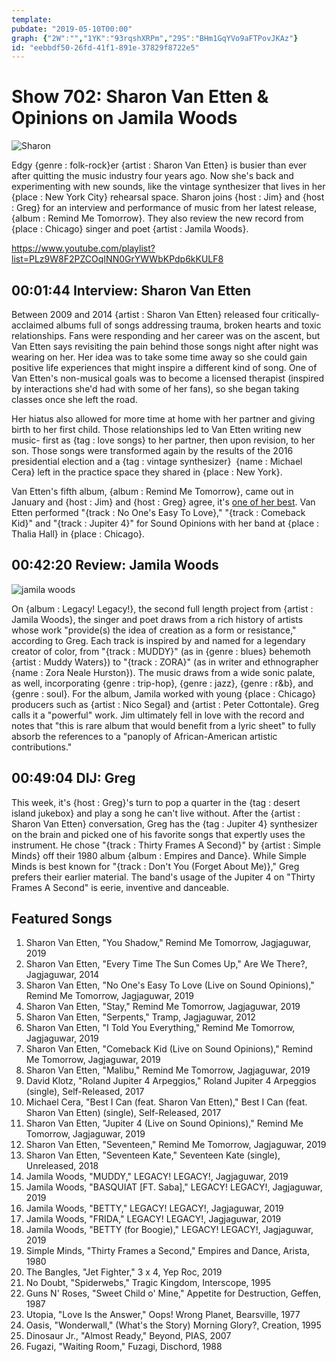 ```yaml
---
template: 
pubdate: "2019-05-10T00:00"
graph: {"2W":"","1YK":"93rqshXRPm","29S":"BHm1GqYVo9aFTPovJKAz"}
id: "eebbdf50-26fd-41f1-891e-37829f8722e5"
---
```






# Show 702: Sharon Van Etten & Opinions on Jamila Woods

![Sharon](https://static.soundopinions.org/images/2019/sharonvanetten1.jpg)

Edgy {genre : folk-rock}er {artist : Sharon Van Etten} is busier than ever after quitting the music industry four years ago. Now she's back and experimenting with new sounds, like the vintage synthesizer that lives in her {place : New York City} rehearsal space. Sharon joins {host : Jim} and {host : Greg} for an interview and performance of music from her latest release, {album : Remind Me Tomorrow}. They also review the new record from {place : Chicago} singer and poet {artist : Jamila Woods}.

https://www.youtube.com/playlist?list=PLz9W8F2PZCOqINN0GrYWWbKPdp6kKULF8



## 00:01:44 Interview: Sharon Van Etten

Between 2009 and 2014 {artist : Sharon Van Etten} released four critically-acclaimed albums full of songs addressing trauma, broken hearts and toxic relationships. Fans were responding and her career was on the ascent, but Van Etten says revisiting the pain behind those songs night after night was wearing on her. Her idea was to take some time away so she could gain positive life experiences that might inspire a different kind of song. One of Van Etten's non-musical goals was to become a licensed therapist (inspired by interactions she'd had with some of her fans), so she began taking classes once she left the road.

Her hiatus also allowed for more time at home with her partner and giving birth to her first child. Those relationships led to Van Etten writing new music- first as {tag : love songs} to her partner, then upon revision, to her son. Those songs were transformed again by the results of the 2016 presidential election and a {tag : vintage synthesizer}  {name : Michael Cera} left in the practice space they shared in {place : New York}.

Van Etten's fifth album, {album : Remind Me Tomorrow}, came out in January and {host : Jim} and {host : Greg} agree, it's [one of her best](https://soundopinions.org/show/688/#remindmetomorrow). Van Etten performed "{track : No One's Easy To Love}," "{track : Comeback Kid}" and "{track : Jupiter 4}" for Sound Opinions with her band at {place : Thalia Hall} in {place : Chicago}.



## 00:42:20 Review: Jamila Woods

![jamila woods](https://static.soundopinions.org/assets/702/1YK0.jpg)

On {album : Legacy! Legacy!}, the second full length project from {artist : Jamila Woods}, the singer and poet draws from a rich history of artists whose work "provide(s) the idea of creation as a form or resistance," according to Greg. Each track is inspired by and named for a legendary creator of color, from "{track : MUDDY}" (as in {genre : blues} behemoth {artist : Muddy Waters}) to "{track : ZORA}" (as in writer and ethnographer {name : Zora Neale Hurston}). The music draws from a wide sonic palate, as well, incorporating {genre : trip-hop}, {genre : jazz}, {genre : r&b}, and {genre : soul}. For the album, Jamila worked with young {place : Chicago} producers such as {artist : Nico Segal} and {artist : Peter Cottontale}. Greg calls it a "powerful" work. Jim ultimately fell in love with the record and notes that "this is rare album that would benefit from a lyric sheet" to fully absorb the references to a "panoply of African-American artistic contributions."



## 00:49:04 DIJ: Greg

This week, it's {host : Greg}'s turn to pop a quarter in the {tag : desert island jukebox} and play a song he can't live without. After the {artist : Sharon Van Etten} conversation, Greg has the {tag : Jupiter 4} synthesizer on the brain and picked one of his favorite songs that expertly uses the instrument. He chose "{track : Thirty Frames A Second}" by {artist : Simple Minds} off their 1980 album {album : Empires and Dance}. While Simple Minds is best known for "{track : Don't You (Forget About Me)}," Greg prefers their earlier material. The band's usage of the Jupiter 4 on "Thirty Frames A Second" is eerie, inventive and danceable.



## Featured Songs

1. Sharon Van Etten, "You Shadow," Remind Me Tomorrow, Jagjaguwar, 2019
2. Sharon Van Etten, "Every Time The Sun Comes Up," Are We There?, Jagjaguwar, 2014
3. Sharon Van Etten, "No One's Easy To Love (Live on Sound Opinions)," Remind Me Tomorrow, Jagjaguwar, 2019
4. Sharon Van Etten, "Stay," Remind Me Tomorrow, Jagjaguwar, 2019
5. Sharon Van Etten, "Serpents," Tramp, Jagjaguwar, 2012
6. Sharon Van Etten, "I Told You Everything," Remind Me Tomorrow, Jagjaguwar, 2019
7. Sharon Van Etten, "Comeback Kid (Live on Sound Opinions)," Remind Me Tomorrow, Jagjaguwar, 2019
8. Sharon Van Etten, "Malibu," Remind Me Tomorrow, Jagjaguwar, 2019
9. David Klotz, "Roland Jupiter 4 Arpeggios," Roland Jupiter 4 Arpeggios (single), Self-Released, 2017
10. Michael Cera, "Best I Can (feat. Sharon Van Etten)," Best I Can (feat. Sharon Van Etten) (single), Self-Released, 2017
11. Sharon Van Etten, "Jupiter 4 (Live on Sound Opinions)," Remind Me Tomorrow, Jagjaguwar, 2019
12. Sharon Van Etten, "Seventeen," Remind Me Tomorrow, Jagjaguwar, 2019
13. Sharon Van Etten, "Seventeen Kate," Seventeen Kate (single), Unreleased, 2018
14. Jamila Woods, "MUDDY," LEGACY! LEGACY!, Jagjaguwar, 2019
15. Jamila Woods, "BASQUIAT [FT. Saba]," LEGACY! LEGACY!, Jagjaguwar, 2019
16. Jamila Woods, "BETTY," LEGACY! LEGACY!, Jagjaguwar, 2019
17. Jamila Woods, "FRIDA," LEGACY! LEGACY!, Jagjaguwar, 2019
18. Jamila Woods, "BETTY (for Boogie)," LEGACY! LEGACY!, Jagjaguwar, 2019
19. Simple Minds, "Thirty Frames a Second," Empires and Dance, Arista, 1980
20. The Bangles, "Jet Fighter," 3 x 4, Yep Roc, 2019
21. No Doubt, "Spiderwebs," Tragic Kingdom, Interscope, 1995
22. Guns N' Roses, "Sweet Child o' Mine," Appetite for Destruction, Geffen, 1987
23. Utopia, "Love Is the Answer," Oops! Wrong Planet, Bearsville, 1977
24. Oasis, "Wonderwall," (What's the Story) Morning Glory?, Creation, 1995
25. Dinosaur Jr., "Almost Ready," Beyond, PIAS, 2007
26. Fugazi, "Waiting Room," Fuzagi, Dischord, 1988